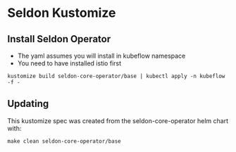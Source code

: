 # Seldon Kustomize 

## Install Seldon Operator

 * The yaml assumes you will install in kubeflow namespace
 * You need to have installed istio first

```
kustomize build seldon-core-operator/base | kubectl apply -n kubeflow -f -
```

## Updating

This kustomize spec was created from the seldon-core-operator helm chart with:

```
make clean seldon-core-operator/base
```
